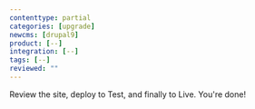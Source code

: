 ```yaml
---
contenttype: partial
categories: [upgrade]
newcms: [drupal9]
product: [--]
integration: [--]
tags: [--]
reviewed: ""
---
```


Review the site, deploy to Test, and finally to Live. You're done!
